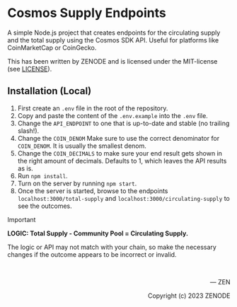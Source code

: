 # Cosmos Supply Endpoints

A simple Node.js project that creates endpoints for the circulating supply and the total supply using the Cosmos SDK API. Useful for platforms like CoinMarketCap or CoinGecko.

This has been written by ZENODE and is licensed under the MIT-license (see [LICENSE](./LICENSE)).

## Installation (Local)
1. First create an `.env` file in the root of the repository.
2. Copy and paste the content of the `.env.example` into the `.env` file.
3. Change the `API_ENDPOINT` to one that is up-to-date and stable (no trailing slash!).
4. Change the `COIN_DENOM` Make sure to use the correct denominator for `COIN_DENOM`. It is usually the smallest denom.
5. Change the `COIN_DECIMALS` to make sure your end result gets shown in the right amount of decimals. Defaults to 1, which leaves the API results as is.
6. Run `npm install`.
7. Turn on the server by running `npm start`.
8. Once the server is started, browse to the endpoints `localhost:3000/total-supply` and `localhost:3000/circulating-supply` to see the outcomes.

> [!IMPORTANT]
> **LOGIC: Total Supply - Community Pool = Circulating Supply.**
> 
> The logic or API may not match with your chain, so make the necessary changes if the outcome appears to be incorrect or invalid.

</br>

<p align="right">— ZEN</p>
<p align="right">Copyright (c) 2023 ZENODE</p>
